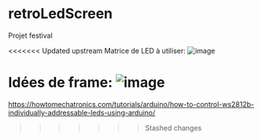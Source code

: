 # retroLedScreen
Projet festival

<<<<<<< Updated upstream
Matrice de LED à utiliser:
![image](https://user-images.githubusercontent.com/57765489/158495900-68d39ed6-779c-4c0f-888f-53b29213b41b.png)

Idées de frame:
![image](https://user-images.githubusercontent.com/57765489/158496080-ece1ea7f-f6e0-450e-b16a-6dcc32ab3336.png)
=======
https://howtomechatronics.com/tutorials/arduino/how-to-control-ws2812b-individually-addressable-leds-using-arduino/
>>>>>>> Stashed changes
